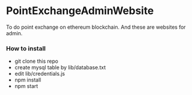 # PointExchangeAdminWebsite
To do point exchange on ethereum blockchain.
And these are websites for admin.

### How to install

- git clone this repo
- create mysql table by lib/database.txt
- edit lib/credentials.js
- npm install
- npm start
